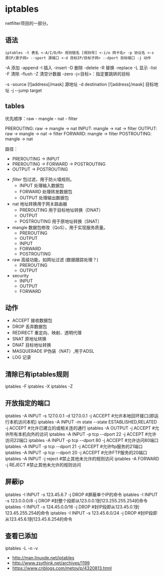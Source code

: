 # iptables


netfilter项目的一部分。

## 语法

`iptables -t 表名 <-A/I/D/R> 规则链名 [规则号] <-i/o 网卡名> -p 协议名 <-s 源IP/源子网> --sport 源端口 <-d 目标IP/目标子网> --dport 目标端口 -j 动作`

-A 添加 -append
-I 插入 -insert
-D 删除 -delete
-R 替换 -replace
-L 显示 -list
-F 清除 -flush
-Z 清空计数器 -zero
-j<目标>：指定要跳转的目标

-s -source [!]address[/mask] 源地址
-d destination [!]address[/mask] 目标地址
-j --jump target

## tables
优先顺序：raw - mangle - nat - filter

PREROUTING: raw -> mangle -> nat
INPUT: mangle -> nat -> filter
OUTPUT: raw -> mangle -> nat -> filter
FORWARD: mangle -> filter
POSTROUTING: mangle -> nat

路径：
- PREROUTING -> INPUT
- PREROUTING -> FORWARD -> POSTROUTING
- OUTPUT -> POSTROUTING



* *filter* 包过滤，用于防火墙规则。
    - INPUT 处理输入数据包
    - FORWARD 处理转发数据包
    - OUTPUT 处理输出数据包
* nat 地址转换用于网关路由器
    - PREROUTING  用于目标地址转换（DNAT）
    - OUTPUT
    - POSTROUTING 用于原地址转换（SNAT）
* mangle 数据包修改（QoS），用于实现服务质量。
    - PREROUTING
    - OUTPUT
    - INPUT
    - FORWARD
    - POSTROUTING
* raw 高级功能，如网址过滤 (数据跟踪处理？)
    - PREROUTING
    - OUTPUT
* security
    - INPUT
    - OUTPUT
    - FORWARD

## 动作
* ACCEPT 接收数据包
* DROP 丢弃数据包
* REDIRECT 重定向、映射、透明代理
* SNAT 原地址转换
* DNAT 目标地址转换
* MASQUERADE IP伪装（NAT）,用于ADSL
* LOG 记录

## 清除已有iptables规则
iptables -F 
iptables -X 
iptables -Z


## 开放指定的端口
iptables -A INPUT -s 127.0.0.1 -d 127.0.0.1 -j ACCEPT #允许本地回环接口(即运行本机访问本机) 
iptables -A INPUT -m state --state ESTABLISHED,RELATED -j ACCEPT #允许已建立的或相关连的通行 
iptables -A OUTPUT -j ACCEPT #允许所有本机向外的访问 
iptables -A INPUT -p tcp --dport 22 -j ACCEPT #允许访问22端口 
iptables -A INPUT -p tcp --dport 80 -j ACCEPT #允许访问80端口 
iptables -A INPUT -p tcp --dport 21 -j ACCEPT #允许ftp服务的21端口 
iptables -A INPUT -p tcp --dport 20 -j ACCEPT #允许FTP服务的20端口 
iptables -A INPUT -j reject #禁止其他未允许的规则访问 
iptables -A FORWARD -j REJECT #禁止其他未允许的规则访问


## 屏蔽ip
iptables -I INPUT -s 123.45.6.7 -j DROP #屏蔽单个IP的命令 
iptables -I INPUT -s 123.0.0.0/8 -j DROP #封整个段即从123.0.0.1到123.255.255.254的命令 
iptables -I INPUT -s 124.45.0.0/16 -j DROP #封IP段即从123.45.0.1到123.45.255.254的命令 
iptables -I INPUT -s 123.45.6.0/24 -j DROP #封IP段即从123.45.6.1到123.45.6.254的命令

## 查看已添加

iptables -L -n -v

* http://man.linuxde.net/iptables
* http://www.zsythink.net/archives/1199
* https://www.cnblogs.com/metoy/p/4320813.html
